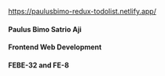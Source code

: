 https://paulusbimo-redux-todolist.netlify.app/
#### Paulus Bimo Satrio Aji
#### Frontend Web Development
#### FEBE-32 and FE-8